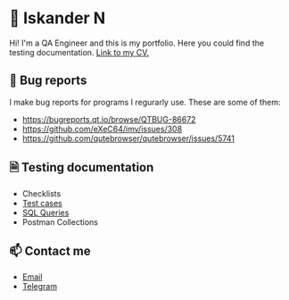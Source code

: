 # 👋 Iskander N
Hi! I'm a QA Engineer and this is my portfolio. Here you could find the testing documentation. [Link to my CV.](https://)

## 🐛 Bug reports
I make bug reports for programs I regurarly use. These are some of them:
- https://bugreports.qt.io/browse/QTBUG-86672
- https://github.com/eXeC64/imv/issues/308
- https://github.com/qutebrowser/qutebrowser/issues/5741

## 🗎 Testing documentation
- Checklists
- [Test cases](testcases.md)
- [SQL Queries](sql_queries.md)
- Postman Collections

## 📫 Contact me
- [Email](mailto:nizamutdinov.iskan@yandex.ru)
- [Telegram](https://t.me/vasylkit)
